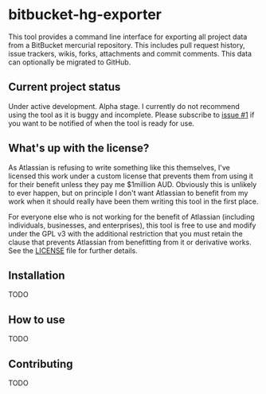 # bitbucket-hg-exporter

This tool provides a command line interface for exporting all project data from a BitBucket mercurial repository. This includes pull request history, issue trackers, wikis, forks, attachments and commit comments. This data can optionally be migrated to GitHub.

## Current project status
Under active development. Alpha stage.
I currently do not recommend using the tool as it is buggy and incomplete. Please subscribe to [issue #1](https://github.com/philipstarkey/bitbucket-hg-exporter/issues/1) if you want to be notified of when the tool is ready for use.

## What's up with the license?
As Atlassian is refusing to write something like this themselves, I've licensed this work under a custom license that prevents them from using it for their benefit unless they pay me $1million AUD. Obviously this is unlikely to ever happen, but on principle I don't want Atlassian to benefit from my work when it should really have been them writing this tool in the first place.

For everyone else who is not working for the benefit of Atlassian (including individuals, businesses, and enterprises), this tool is free to use and modify under the GPL v3 with the additional restriction that you must retain the clause that prevents Atlassian from benefitting from it or derivative works. See the [LICENSE](https://github.com/philipstarkey/bitbucket-hg-exporter/blob/master/LICENSE) file for further details.

## Installation
TODO

## How to use
TODO

## Contributing
TODO
